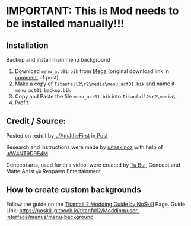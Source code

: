 # IMPORTANT: This is Mod needs to be installed manually!!!

## Installation
Backup and install main menu background
1.  Download `menu_act01.bik` from [Mega](https://mega.nz/file/qwQynSZQ#3RkTRHdtrdG6lOL7w0JVYxCu0q_pjVUGUtOCeLX8HAU) (original download link in [comment](https://www.reddit.com/r/titanfall/comments/gy0sjy/comment/ft8hwmf/?utm_source=share&utm_medium=web2x&context=3) of post).
1.  Make a copy of `Titanfall2\r2\media\menu_act01.bik` and name it `menu_act01_backup.bik`
2.  Copy and  Paste the file `menu_act01.bik` into `Titanfall2\r2\media\`
3.  Profit

## Credit / Source:
Posted on reddit by[ u/AmJtheFirst](https://www.reddit.com/user/AmJtheFirst/) in[ Post](https://www.reddit.com/r/titanfall/comments/gy0sjy/custom_main_menu_background_for_pc_dl_link_and/)

Research and instructions were made by [u/taskinoz](https://www.reddit.com/user/taskinoz) with help of [u/W4NT9DRE4M](https://www.reddit.com/user/W4NT9DRE4M)

Concept arts, used for this video, were created by [Tu Bui](https://www.artstation.com/2buiart), Concept and Matte Artist @ Respawn Entertainment

## How to create custom backgrounds
Follow the guide on the [Titanfall 2 Modding Guide by NoSkill](https://noskill.gitbook.io/titanfall2/) Page. Guide Link: https://noskill.gitbook.io/titanfall2/Modding/user-interface/menus/menu-background
